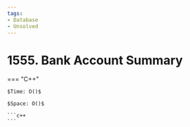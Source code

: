 ```yaml
---
tags:
- Database
- Unsolved
---
```



# 1555. Bank Account Summary

=== "C++"

    $Time: O()$

    $Space: O()$

    ```c++
    ```